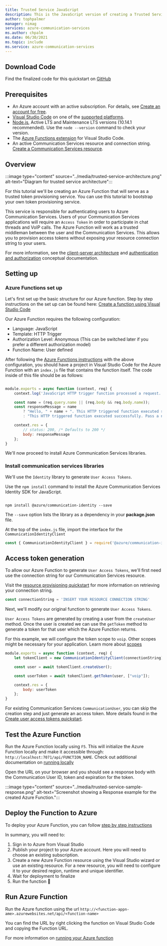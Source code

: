 ```yaml
---
title: Trusted Service JavaScript
description: This is the JavaScript version of creating a Trusted Service for Communication Services.
author: tophpalmer
manager: nimag
services: azure-communication-services
ms.author: chpalm
ms.date: 06/30/2021
ms.topic: include
ms.service: azure-communication-services
---
```


## Download Code

Find the finalized code for this quickstart on [GitHub](https://github.com/Azure-Samples/communication-services-javascript-quickstarts/tree/main/trusted-authentication-service)

## Prerequisites

- An Azure account with an active subscription. For details, see [Create an account for free](https://azure.microsoft.com/free/?WT.mc_id=A261C142F).
- [Visual Studio Code](https://code.visualstudio.com/) on one of the [supported platforms](https://code.visualstudio.com/docs/supporting/requirements#_platforms).
- [Node.js](https://nodejs.org/), Active LTS and Maintenance LTS versions (10.14.1 recommended). Use the `node --version` command to check your version.
- The [Azure Functions extension](https://marketplace.visualstudio.com/items?itemName=ms-azuretools.vscode-azurefunctions) for Visual Studio Code.
- An active Communication Services resource and connection string. [Create a Communication Services resource](../../quickstarts/create-communication-resource.md).

## Overview

:::image type="content" source="../media/trusted-service-architecture.png" alt-text="Diagram for trusted service architecture":::

For this tutorial we'll be creating an Azure Function that will serve as a trusted token provisioning service. You can use this tutorial to bootstrap your own token provisioning service.

This service is responsible for authenticating users to Azure Communication Services. Users of your Communication Services applications will require an `Access Token` in order to participate in chat threads and VoIP calls. The Azure Function will work as a trusted middleman between the user and the Communication Services. This allows you to provision access tokens without exposing your resource connection string to your users.

For more information, see the [client-server architecture](../../concepts/identity-model.md#client-server-architecture) and [authentication and authorization](../../concepts/authentication.md) conceptual documentation.

## Setting up

### Azure Functions set up

Let's first set up the basic structure for our Azure function. Step by step instructions on the set up can be found here: [Create a function using Visual Studio Code](../../../azure-functions/create-first-function-vs-code-csharp.md?pivots=programming-language-javascript)

Our Azure Function requires the following configuration:

- Language: JavaScript
- Template: HTTP Trigger
- Authorization Level: Anonymous (This can be switched later if you prefer a different authorization model)
- Function Name: User defined

After following the [Azure Functions instructions](../../../azure-functions/create-first-function-vs-code-csharp.md?pivots=programming-language-javascript) with the above configuration, you should have a project in Visual Studio Code for the Azure Function with an `index.js` file that contains the function itself. The code inside of this file should be as follows:

```javascript

module.exports = async function (context, req) {
    context.log('JavaScript HTTP trigger function processed a request.');

    const name = (req.query.name || (req.body && req.body.name));
    const responseMessage = name
        ? "Hello, " + name + ". This HTTP triggered function executed successfully."
        : "This HTTP triggered function executed successfully. Pass a name in the query string or in the request body for a personalized response.";

    context.res = {
        // status: 200, /* Defaults to 200 */
        body: responseMessage
    };
}

```

We'll now proceed to install Azure Communication Services libraries.

### Install communication services libraries

We'll use the `Identity` library to generate `User Access Tokens`.

Use the `npm install` command to install the Azure Communication Services Identity SDK for JavaScript.

```console

npm install @azure/communication-identity --save

```

The `--save` option lists the library as a dependency in your **package.json** file.

At the top of the `index.js` file, import the interface for the `CommunicationIdentityClient`

```javascript
const { CommunicationIdentityClient } = require('@azure/communication-identity');
```

## Access token generation

To allow our Azure Function to generate `User Access Tokens`, we'll first need use the connection string for our Communication Services resource.

Visit the [resource provisioning quickstart](../../quickstarts/create-communication-resource.md) for more information on retrieving your connection string.

``` javascript
const connectionString = 'INSERT YOUR RESOURCE CONNECTION STRING'
```

Next, we'll modify our original function to generate `User Access Tokens`.

`User Access Tokens` are generated by creating a user from the `createUser` method. Once the user is created we can use the `getToken` method to generate a token for that user which the Azure Function returns.

For this example, we will configure the token scope to `voip`. Other scopes might be necessary for your application. Learn more about [scopes](../../quickstarts/identity/access-tokens.md)

```javascript
module.exports = async function (context, req) {
    let tokenClient = new CommunicationIdentityClient(connectionString);

    const user = await tokenClient.createUser();

    const userToken = await tokenClient.getToken(user, ["voip"]);

    context.res = {
        body: userToken
    };
}
```

For existing Communication Services `CommunicationUser`, you can skip the creation step and just generate an access token. More details found in the [Create user access tokens quickstart](../../quickstarts/identity/access-tokens.md).

## Test the Azure Function

Run the Azure Function locally using `F5`. This will initialize the Azure Function locally and make it accessible through: `http://localhost:7071/api/FUNCTION_NAME`. Check out additional documentation on [running locally](../../../azure-functions/create-first-function-vs-code-csharp.md?pivots=programming-language-javascript#run-the-function-locally)

Open the URL on your browser and you should see a response body with the Communication User ID, token and expiration for the token.

:::image type="content" source="../media/trusted-service-sample-response.png" alt-text="Screenshot showing a Response example for the created Azure Function.":::

## Deploy the Function to Azure

To deploy your Azure Function, you can follow [step by step instructions](../../../azure-functions/create-first-function-vs-code-csharp.md?pivots=programming-language-javascript#sign-in-to-azure)

In summary, you will need to:
1. Sign in to Azure from Visual Studio
2. Publish your project to your Azure account. Here you will need to choose an existing subscription.
3. Create a new Azure Function resource using the Visual Studio wizard or use an existing resource. For a new resource, you will need to configure it to your desired region, runtime and unique identifier.
4. Wait for deployment to finalize
5. Run the function 🎉

## Run Azure Function

Run the Azure function using the url `http://<function-appn-ame>.azurewebsites.net/api/<function-name>`

You can find the URL by right clicking the function on Visual Studio Code and copying the Function URL.

For more information on [running your Azure function](../../../azure-functions/create-first-function-vs-code-csharp.md?pivots=programming-language-javascript#run-the-function-in-azure)
